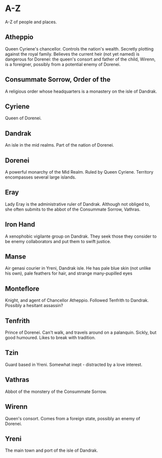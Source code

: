 # A-Z

A-Z of people and places.

## Atheppio

Queen Cyriene's chancellor. Controls the nation's wealth. Secretly plotting against the royal family. Believes the current heir (not yet named) is dangerous for Dorenei: the queen's consort and father of the child, Wirenn, is a foreigner, possibly from a potential enemy of Dorenei.

## Consummate Sorrow, Order of the

A religious order whose headquarters is a monastery on the isle of Dandrak.

## Cyriene

Queen of Dorenei.

## Dandrak

An isle in the mid realms. Part of the nation of Dorenei.

## Dorenei

A powerful monarchy of the Mid Realm. Ruled by Queen Cyriene. Territory encompasses several large islands.

## Eray

Lady Eray is the administrative ruler of Dandrak. Although not obliged to, she often submits to the abbot of the Consummate Sorrow, Vathras.

## Iron Hand

A xenophobic vigilante group on Dandrak. They seek those they consider to be enemy collaborators and put them to swift justice.

## Manse

Air genasi courier in Yreni, Dandrak isle. He has pale blue skin (not unlike his own), pale feathers for hair, and strange many-pupilled eyes

## Monteflore

Knight, and agent of Chancellor Atheppio. Followed Tenfrith to Dandrak. Possibly a hesitant assassin?

## Tenfrith

Prince of Dorenei. Can't walk, and travels around on a palanquin. Sickly, but good humoured. Likes to break with tradition.

## Tzin

Guard based in Yreni. Somewhat inept - distracted by a love interest.

## Vathras

Abbot of the monstery of the Consummate Sorrow.

## Wirenn

Queen's consort. Comes from a foreign state, possibly an enemy of Dorenei.

## Yreni

The main town and port of the isle of Dandrak.
